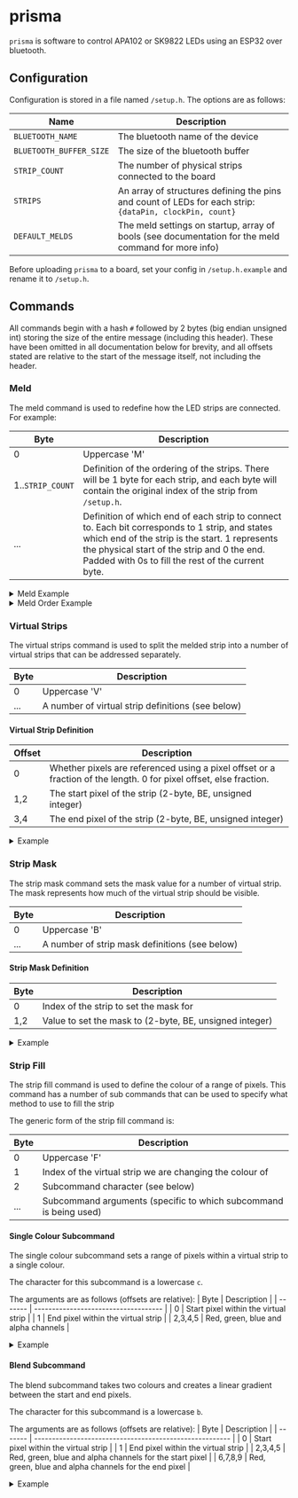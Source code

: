 # prisma

`prisma` is software to control APA102 or SK9822 LEDs using an ESP32 over bluetooth.

## Configuration
Configuration is stored in a file named `/setup.h`. The options are as follows:

| Name                    | Description                                                                                             |
| ----------------------- | ------------------------------------------------------------------------------------------------------- |
| `BLUETOOTH_NAME`        | The bluetooth name of the device                                                                        |
| `BLUETOOTH_BUFFER_SIZE` | The size of the bluetooth buffer                                                                        |
| `STRIP_COUNT`           | The number of physical strips connected to the board                                                    |
| `STRIPS`                | An array of structures defining the pins and count of LEDs for each strip: `{dataPin, clockPin, count}` |
| `DEFAULT_MELDS`         | The meld settings on startup, array of bools (see documentation for the meld command for more info)     |

Before uploading `prisma` to a board, set your config in `/setup.h.example` and rename it to `/setup.h`.

## Commands

All commands begin with a hash `#` followed by 2 bytes (big endian unsigned int) storing the size of the entire message (including this header). These have been omitted in all documentation below for brevity, and all offsets stated are relative to the start of the message itself, not including the header. 

### Meld
The meld command is used to redefine how the LED strips are connected. For example:

| Byte             | Description                                                                                                                                                                                                                                            |
| ---------------- | ------------------------------------------------------------------------------------------------------------------------------------------------------------------------------------------------------------------------------------------------------ |
| 0                | Uppercase 'M'                                                                                                                                                                                                                                          |
| 1..`STRIP_COUNT` | Definition of the ordering of the strips. There will be 1 byte for each strip, and each byte will contain the original index of the strip from `/setup.h`.                                                                                             |
| ...              | Definition of which end of each strip to connect to. Each bit corresponds to 1 strip, and states which end of the strip is the start. 1 represents the physical start of the strip and 0 the end. Padded with 0s to fill the rest of the current byte. |


<details>
<summary>Meld Example</summary>

---

`01001101 || 00000000 || 00000001 || 00000010 || 10100000`

Assuming this is a board with 3 strips connected, this command will set the lights up like so:
    - The ordering is unchanged, then
    - Starts at the physical start of the first strip
    - First strip connects to physical end of the second
    - Second strip connects to physical start of the third

---

</details>

<details>
<summary>Meld Order Example</summary>

---

`01001101 || 00000000 || 00000010 || 000000001 || 10100000`

In this example, the order of the second and third strips have been swapped, so that the first strip connects to the second and the second to the third. So, in full:
    - Start at the physical start of the first strip
    - First strip connects to the physical end of the third
    - Third strip connects to physical start of the second.

---

</details>

### Virtual Strips
The virtual strips command is used to split the melded strip into a number of virtual strips that can be addressed separately.

| Byte | Description                                       |
| ---- | ------------------------------------------------- |
| 0    | Uppercase 'V'                                     |
| ...  | A number of virtual strip definitions (see below) |

#### Virtual Strip Definition
| Offset | Description                                                                                                        |
| ------ | ------------------------------------------------------------------------------------------------------------------ |
| 0      | Whether pixels are referenced using a pixel offset or a fraction of the length. 0 for pixel offset, else fraction. |
| 1,2    | The start pixel of the strip (2-byte, BE, unsigned integer)                                                        |
| 3,4    | The end pixel of the strip (2-byte, BE, unsigned integer)                                                          |

<details>
<summary>Example</summary>

---

`01010110 || 00000000 || 00000000 00000000 || 00000000 00110010 || 00000001 || 01100100 00000000 || 00000001 00101100`

In decimal,

`'V' 0 0 50 1 300 51`

This strip has 300 pixels, divided into 2 strips, where one strip starts at 0 and ends at 50, and the other starts at 300 and ends at 51.
The first strip is accessed using the absolute absolute pixel index and the second is accessed using a fraction.

---

</details>

### Strip Mask
The strip mask command sets the mask value for a number of virtual strip. The mask represents how much of the virtual strip should be visible.

| Byte | Description                                    |
| ---- | ---------------------------------------------- |
| 0    | Uppercase 'B'                                  |
| ...  | A number of strip mask definitions (see below) |

#### Strip Mask Definition

| Byte | Description                                             |
| ---- | ------------------------------------------------------- |
| 0    | Index of the strip to set the mask for                  |
| 1,2  | Value to set the mask to (2-byte, BE, unsigned integer) |

<details>
<summary>Example</summary>

---

`01000010 || 00000000 || 00100000 00111100 || 00000001 || 00000000 00000100`

`'B' 0 8252 1 4`

This message sets the mask for two strips. The first is set to a value of 8252 (assuming this strip has `isFractional` set, this is equivalent to 0.126...). The second strip has a mask of 4.

---

</details>

### Strip Fill
The strip fill command is used to define the colour of a range of pixels. This command has a number of sub commands that can be used to specify what method to use to fill the strip

The generic form of the strip fill command is:

| Byte | Description                                                       |
| ---- | ----------------------------------------------------------------- |
| 0    | Uppercase 'F'                                                     |
| 1    | Index of the virtual strip we are changing the colour of          |
| 2    | Subcommand character (see below)                                  |
| ...  | Subcommand arguments (specific to which subcommand is being used) |


#### Single Colour Subcommand
The single colour subcommand sets a range of pixels within a virtual strip to a single colour.

The character for this subcommand is a lowercase `c`.

The arguments are as follows (offsets are relative):
| Byte    | Description                          |
| ------- | ------------------------------------ |
| 0       | Start pixel within the virtual strip |
| 1       | End pixel within the virtual strip   |
| 2,3,4,5 | Red, green, blue and alpha channels  |

<details>
<summary>Example</summary>

---

`01000110 || 00000001 || 01100011 || 00000000 || 00110010 || 11111111 || 00000000 || 11111111 || 10000000`

`'F' 1 'c' 0 50 255 0 255 128 `

On virtual strip 1, for pixels 0 to 50 (inclusive), set the colour to RGBA(255, 0, 255, 0.5).

---

</details>

#### Blend Subcommand
The blend subcommand takes two colours and creates a linear gradient between the start and end pixels.

The character for this subcommand is a lowercase `b`.

The arguments are as follows (offsets are relative):
| Byte    | Description                                             |
| ------- | ------------------------------------------------------- |
| 0       | Start pixel within the virtual strip                    |
| 1       | End pixel within the virtual strip                      |
| 2,3,4,5 | Red, green, blue and alpha channels for the start pixel |
| 6,7,8,9 | Red, green, blue and alpha channels  for the end pixel  |


<details>
<summary>Example</summary>

---

`01000110 || 00000000 || 01100010 || 00110011 || 01100100 || 11111111 || 00000000 || 11111111 || 10000000 || 11111111 || 00000000 || 00000000 || 00000000`

`'F' 0 'b' 51 100 255 0 255 128 255 0 0 0`

On virtual strip 1, for pixels 51 to 100, set the start colour to RGBA(255, 0, 255, 0.5) and blend to the end pixel with a colour of RGBA(255, 0, 0, 0).

---

</details>
